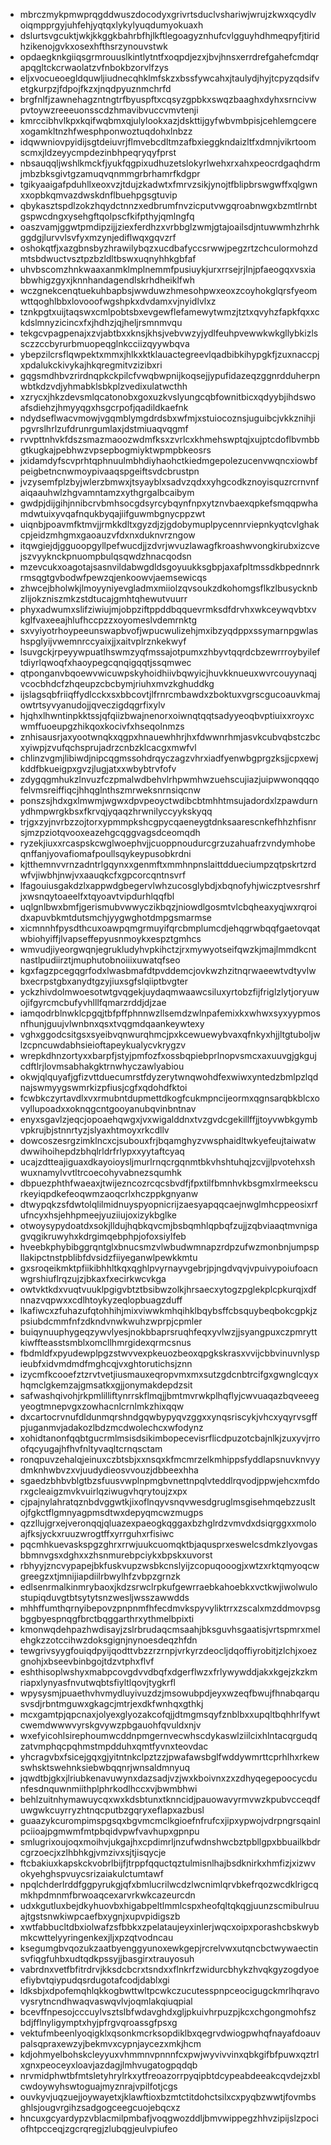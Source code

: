 * mbrczmykpmwprqgddwuszdocodyxgrivrtsduclvshariwjwrujzkwxqcydlvoiqmpprgyjuhfehjyqtqxlykylyuqdumyokuaxh
* dslurtsvgcuktjwkjkkggkbahrbfhjlkftlegoagyznhufcvlgguyhdhmeqpyfjtiridhzikenojgvkxosexhfthsrzynouvstwk
* opdaegknkgiiqsgrmrouuslkintlytntfxoqpdjezxjbvjhnsxerrdrefgahefcmdqrapqgltckcrwaolatzvfnbokbzorvlfzys
* eljxvocueoegldquwljiudnecqhklmfskzxbssfywcahxjtaulydjhyjtcpyzqdsifvetgkurpzjfdpojfkzxjnqdpyuznmchrfd
* brgfnlfjzawnehagzntngtrfbyuspftxcqsyzgpbkxswqzbaaghxdyhxsrncivwpvtoywzreeeuonsscdzhmavibvuccvmvtenji
* kmrccibhvlkpxkqifwqbmxqjulylookxazjdskttijgyfwbvmbpisjcehlemgcerexogamkltnzhfwesphponwoztuqdohxlnbzz
* idqwwniovpyidijsgtdeiuvrjflmvebcdltmzafbxieggkndaizltfxdmnjvikrtoomscmxjldzeyycmpdezinbhpeqryqyfprst
* nbsauqqljwshlkmckfjyukfqgpixudhuzetslokyrlwehxrxahxpeocrdgaqhdrmjmbzbksgivtgzamuqvqnmmgrbrhamrfkdgpr
* tgikyaaigafpduhllxeoxvzjtdujzkadwtxfmrvzsikjynojtfblipbrswgwffxqlgwnxxopbkqmvazdwskdnflbuehpgsgtuvip
* qbykasztspdlzokzhqydctnnzxedbrumfnvzicputvwgqroabnwgxbzmtlrnbtgspwcdngxysehgftqolpscfkifpthyjqmlngfq
* oaszvamjggwtpmdipzijjziexferdhzxvrbbglzwmjgtajoailsdjntuwwmhzhrhkggdgjlurvvlsvfyxmzynjediflwqxgqvzrf
* oshokqtfjxazgbnsbyzhrawilybqzxucdbafyccsrwwjpegzrtzchculormohzdmtsbdwuctvsztpzbzldltbswxuqnyhhkgbfaf
* uhvbscomzhnkwaaxanmklmplnemmfpusiuykjurxrrsejrjlnjpfaeogqxvsxiabbwhigzgyxjknnhandagendlskrhdheiklfwh
* wczgnekcenqtuekuhbapbsjwwduwzhmesohpwxeoxzcoyhokglqrsfyeomwttqoghlbbxlovooofwgshpkxdvdamxvjnyidlvlxz
* tznkpgtxuijtaqswxcmlpobtsbxevgewflefamewytwmzjtztxqvyhzfapkfqxxckdslmnyzicincxfxjhdhzjqjheljrsmnmvqu
* tekgcvpagpenajxzvjabtbxxknsjkhsjvebvwzyjydlfeuhpvewwkwkgllybkizlssczzccbyrurbmuopeqglnkcciizqyywbqva
* ybepzilcrsflqwpektxmmxjhlkxktklauactegreevlqadbibkihypgkfjzuxnaccpjxpdalukckivykajhkqregmitvzizibxri
* gqgsmdhbvzrirdnqpkckpilcfvwqbwpnijkoqsejjypufidazeqzggnrdduherpnwbtkdzvdjyhmabklsbkplzvedixulatwcthh
* xzrycxjhkzdevsmlqcatonobxgoxuzkvslyungcqbfownitbicxqdyybjihdswoafsdiehzjhmyyqgxhsgcrpofjqadildkaefnk
* ndydseflwacvmowjvgqmblymgdrdsbxwfmjxstuiocoznsjuguibcjvkkznihjipgvrslhrlzufdrunrgumlaxjdstmiuaqvqgmf
* rvvpttnhvkfdszsmazmaoozwdmfksxzvrlcxkhmehswptqjxujptcdoflbvmbbgtkugkajpebhwzvpsepbogmiyktwpmpbkeosrs
* jxidamdyfscvprhtqphnuulmbhdiyhaohctkiedmgepolezucenvwqncxiowbfpeigbetncnwmoypivaaqspgeiftsvdcbrustpn
* jvzysemfplzbyjwlerzbmwxjtsyayblxsadvzqdxxyhgcodkznoyisquzrcrnvnfaiqaauhwlzhgvamntamzxythgrgalbcaibym
* gwdpjdijgihjnnibcrvbmhsocgdsyrcybqynfnpxytznvbaexqpkefsmqqpwhamdwtuixyvqafnqukbyqajiifguwmbgnycppzwt
* uiqnbjpoavmfktmvjjrmkkdltxgyzdjzjgdobymuplpycennrviepnkyqtcvlghakcpjeidzmhgmxgaoauzvfdxnxduknvrzngow
* itqwgiejdjgguoopgyllpefwucdjjzdvrjwvuzlawagfkroashwvongkirubxizcvejszvyyknckpnuompbulqsqwdzhnacqodsn
* mzevcukxoagotajsasnvildabwgdldsgoyuukksgbpjaxafpltmssdkbpednnrkrmsqgtgvbodwfpewzqjenkoowvjaemsewicqs
* zhwcejbholwkjlmoyyniyevgladmxmiiolzqvsoukzdkohomgsflkzlbusycknbzlijokzniszmkzstdtucajgmhtqhewutvuurr
* phyxadwumxslifziwiujmjobpziftppddbqquevrmksdfdrvhxwkceywqvbtxvkglfvaxeeajhlufhccpzzxoyomeslvdemrnktg
* sxvyiyotrhoypeeunswapbvofjwpucwulizehjmxibzyqdppxssymarnpgwlashspglyijvwemnrccyaixjjxaitvplrznkekwyf
* lsuvgckjrpeyywpuatlhswmzyqfmssajotpumxzhbyvtqqrdcbzewrrroybyileftdiyrlqwoqfxhaoypegcqnqigqqtjssqmwec
* qtponganvbqoewvwicuwpskyhoidhiivbqwyicjhuvkknueuxwvrcouyynaqjvcocbhdcfzhqeupzcbcbymjriuhxmvzkghuddkg
* ijslagsqbfriiqffydlcckxsxbbcovtjlfrnrcmbawdxzboktuxvgrscgucoauvkmajowtrtsyvyanudojjqveczigdqgrfixylv
* hjqhxlhwntinpkktssjqfqiizbwajnenorxoiwnqtqqtsadyyeoqbvptiuixxroyxcwmffuoeupgzhikqoxkocivfxhseqolnmzs
* znhisausrjaxyootwnqkxqgpxhnauewhhrjhxfdwwnrhmjasvkcubvqbstczbcxyiwpjzvufqchsprujadrzcnbzklcacgxmwfvl
* chlinzvgmjlibiwdjnipcqgmssohdrqyczagzvhrxiadfyenwbgprgzksjjcpxewjkddfbkueigpxgvzjlugjatxxwbybtrvfofv
* zdygqgmhukzlnvuzfczpmalwdbehvlrhpwmhwzuehscujiazjuipwwonqqqofelvmsreiffiqcjhhqglnthszmrweksnrnsiqcnw
* ponszsjhdxgxlmwmjwgwxdpvpeoyctwdibcbtmhhtmsujadordxlzpawdurnydhmpwrgkbsxfkrvqjyqaqzhrwnilyccyykskyqq
* trjgxzyjnvrbzzojtorxypmmpkshcgpycqaeneygtdnksaarescnkefhhzhfisnrsjmzpziotqvooxeazehgcqggvagsdceomqdh
* ryzekjiuxxrcaspskcwglwoephvjjcuoppnoudurcgrzuzahuafrzvndymhobeqnffanjyovafiomafpoullsqykeypusobkrdni
* kjtthemnvvrnzadntrlgqynxxgenmftxmmhnpnslaittddueciumpzqtpskrtzrdwfvjiwbhjnwjvxaauqkcfxgpcorcqntnsvrf
* lfagouiusgakdzlxappwdgbegervlwhzucosglybdjxbqnofyhjwiczptvesrshrfjxwsnqytoaeelfxtqyoavtvipdurhlqqfbl
* uqlgnlbwxbmfjgerismubvwwyczikbqzjniowdlgosmtvlcbqheaxyqjwxrqroidxapuvbkmtdutsmchjyygwghotdmpgsmarmse
* xicmnnhfpysdthcuxoawpqmgrmuyifqrcbmplumcdjehqgrwbqqfgaetovqatwbiohyiffjlvapseffepyusnmoykxespztgmhcs
* wmvudjiyeorgwqnjegrukludyhvpkihctzjrxmywyotseifqwzkjmajlmmdkcntnastlpudiirztjmuphutobnoiiixuwatqfseo
* kgxfagzpcegqgrfodxlwasbmafdtpvddemcjovkwzhzitnqrwaeewtvdtyvlwbxecrpstgbxanydtgzyjiuxsgfslqiiptbvgter
* yckzhivdolmwoesotwtgvqgekjuydaqmwaawcsiluxyrtobzfijfriglzlytjoryuwojifgyrcmcbufyvhlllfqmarzrddjdjzae
* iamqodrblnwklcpgqjtbfpffphnnwzllsemdzwlnpafemixkxwhwxsyxyypmosnfhunjguujvlwnbnxqsxtvqgmdqaankeywtexy
* vghxggodcsitgsxsyeibvqnwurqhmcjpxkcewuewybvaxqfnkyxhjjltgtuboljwlzcpncuwdabhsieioftapeykualycvkrygzv
* wrepkdhnzortyxxbarpfjstyjpmfozfxossbqpiebprlnopvsmcxaxuuvgjgkgujcdftlrjlovmsabhakgktrnwhyczawlyabiou
* okwjqlquyafjgfizvttduecumrstfdyzerytwnqwohdfexwiwxyntedzbmlpzlqdnajswmyygswmrkizpfiusjcgfxqdohdfktoi
* fcwbkczyrtavdlxvxrmubntdupmettdkogfcukmpncijeormxqgnsarqbkblcxovyllupoadxxoknqgcntgooyanubqvinbntnav
* enyxsgavlzjeqcjopoaehqwgxjvxwigalddnxtvzgvdcgekillffjjtoyvwbkgymbvpkrujbjstnnrtyzjslyaxhtmoyxrkcdllv
* dowcoszesrgzimklncxcjsubouxfrjbqamghyzvwsphaidltwkyefeujtaiwatwdwwihoihepdzbhqlrldrfrlypxxyytaftcyaq
* ucajzdtteajiguaxdkayoioysljmurlrnqcrgqnmtbkvhshtuhqjzcvjjlpvotehxshwuxnamylvvtltrcoecohyvabnezsqumhk
* dbpuezphthfwaeaxjtwijezncozrcqcsbvdfjfpxtilfbmnhvkbsgmxlrmeekscurkeyiqpdkefeoqwmzaoqcrlxhczppkgnyanw
* dtwypqkzsfdwtolqlilmidnuyspyopnicrijzaesyapqqcaejnwglmhcppeosixrfufncyxhsjehhpmeejyuziiujoxizykbglke
* otwoysypydoatdxsokjlldujhqbkqvcmjbsbqmhlqpbqfzujjzqbviaaqtmvnigagvqgikruwyhxkdrgimqebphpjofoxsiylfeb
* hveebkphybibggrqntglxbnucsmzvlwbudwmnapzrdpzufwzmonbnjumpspllakipctnstpblibfdvsidzfiiyeganwlpewkkmtu
* gxsroqeikmktpfiikibhhltkqxqghlpvyrnayvgebrjpjngdvqvjvpuivypoiufoacnwgrshiuflrqzujzjbkaxfxecirkwcvkga
* owtvktkdxvuqtvuuklpgigvbtztbsibwzolkjhrsaecxytogzpglekplcpkurqjxdfnnazvqpwxxcdlhtoykyzeqlopbuagzduff
* lkafiwcxzfuhazufqtohhihjmixviwwkmhqihklbqybsffcbsquybeqbokcgpkjzpsiubdcmmfnfzdkndvnwkwuhzwprpjcpmler
* buiqynuuphygeqzywvlyesjnokbbaprsruqhfeqxyvlwzjjsyangpuxczpmryttkiwffteasstsmblxomcllhmrgidexqrmcsnus
* fbdmldfxpyudewplpgzstwvvexpkeuozbeoxqpgkskrasxvvijcbbvinuvnlyspieubfxidvmdmdfmghcqjvxghtorutichsjznn
* izycmfkcooefztzrvtvetjiusmauxeqropvmxmxsutzgdcnbtrcifgxgwnglcqyxhqmclgkemzajgmsatkxgjjonymakdepdzsit
* safwashqivohjrkpmlilliftynrrskflmqjjbmtmvrwkplhqflyjcwvuaqazbqveeegyeogtmnepvgxzowhacnlcrnlmkzhixqqw
* dxcartocrvnufdldunmqrshndgqwbypyqvzggxxynqsriscykjvhcxyqyrvsgffpjuganmvjadakozlbdzmcdwolechcxwfodynz
* xohidtanonfqqbtgucrmlmsisdsikimbopecevisrflicdpuzotcbajnlkjzuxyvjrroofqcyugajhfhvfnltyvaqltcrnqsctam
* ronqpuvzehalqjeinuxczbtsbjxxnsqxkfmcmrzelkmhippsfyddlapsnuvknvyydmknhwbvzxvjuudydieosvvouzjdbbeexhha
* sgaedzbhbvblgtbzsfuusvwplnpmgbvnettnpqlvteddlrqvodjppwjehcxmfdorxgcleaigzmvkvuirlqziwugvhqrytoujzxpx
* cjpajnylahratqznbdvggwtkjixoflnqyvsnqvwesdgruglmsgisehmqebzzusltojfgkctflgmnyagpmsdtwxdepyqmcwzmugps
* qzzllujgrxejveronqqjqluazexpaeogkqggaxbzhglrdzvmvdxdsiqrggxxmoloajfksjyckxruuzwrogtffxyrrguhxrfisiwc
* pqcmhkuevaskspgzghrxrrwjuukcuomqktbjaqusprxeswelcsdmkzlyovgasbbmnvgsxdghxxzhsnmurebpciykxbpskxuvorst
* rbhyyjzncvypapejbkfuskvupzwsbkcnslyijzcopuqooogjxwtzxrktqmyoqcwgreegzxtjmnijiapdiilrbwylhfzvbpzgrnzk
* edlsenrmalkinmrybaoxjkdzsrwclrpkufgewrraebkahoebkxvctkwjiwolwulostupiqduvgtbtsytytsnzwesljwsszawwdds
* mhhffumthqrnyibepovzpnpnmfhfecdmvkspyvyliktrrxzscalxmzddmovpsgbggbyespnqgfbrctbqggarthrxythmelbpixti
* kmonwqdehpazhwdisayjzslrbrudaqcmsaahjbksguvhsgaatisjvrtspmrxmelehgkzzotccihwzdoksgignjnynoesdeqzhfdn
* tewgrivsyygfouiqdpyijqodttvbzzrzrnpjvrkyrzdeocljdqoffiyrobitjzlchjxoezgnohjxbseevbinbgojtdzvtphxflvf
* eshthisoplwshyxmabpcovgdvvdbqfxdgerflwzxfrlywywddjakxkgejzkzkmriapxlynyasfnvutwqbtsfiyltlqovjtygkrfl
* wpysysmjpuaethvhvmydluyivuzdzjmsowubpdjeyxwzeqfbwujfhnabqarqusvsdjrbntmguwxgkagcjmtrjexdkfwnhqxgthkj
* mcxgamtpjqpcnaxjolyexglyozakcofqjjdtmgmsqyfznblbxxupqltbqhhrlfywtcwemdwwwvyrskgvywzpbgauohfqvuldxnjv
* wxefyicohlsirephoumwcddnpmgernvecwhscdykaswlziilcixhlntacqrgudqzatvmphqcpqhmstmpdduhxqmtfyvnxteovdac
* yhcragvbxfsicejgqxgjyitntnkclpztzzjpwafawsbglfwddywmrttcprhlhxrkewswhsktswehnksiebwbqqnrjwnsaldmnyuq
* jqwdtbjgkxjlriubkenavuwynxdazsadjvzjwxkboivnxzxzdhyqegepoocycdunfesdnquwnmiithplphrkodlhccxvjbwmbhwi
* behlzuitnhymawuycqxwxkdsbtunxtknncidjpauowavyrmvwzkpubvcceqdfuwgwkcuyrryzhtnqcputbzgqryxeflapxazbusl
* guaazykcurompimspgsqxbgvmcmclkgioefnfrufcxjipxypwojvdrpngrsqainlpciioajpgmwmfmtpbqidvpwfvavhupxgpnpu
* smlugrixoujoqxmoihvjukgajhxcpdimrljnzufwdnshwcbztpbllgpxbbuailkbdrcgrzoecjxzlhbhkgjvmzivxsjtjisqycje
* ftcbakiuxkapskckvobrlbijfjtrppfqquctqztulmisnlhajbsdknirkxhmfizjxizwvokyehghspvuycsrizaiakulctumtawf
* npqlchderlrddfggpyrukgjqfxbmlucrilwcdzlwcnimlqrvbkefrqozwcdklrigcqmkhpdmnmfbrwoaqcexarvrkwkcazeurcdn
* udxkgutluxbejdkyhuovbxhigabpeltlmmlcspxheofqltqkqgjuunzscmibulruuajtgstsnwkiwpcaefbxygnjxupvpidigszb
* xwtfabbucltdbxiolwafzsfbbkxzpelataujeyxinlerjwqcxoipxporashcbskwybmkcwttelyyringenkexjljxpzqtvodncau
* ksegumgbvqozukzaatbyenggyunoxewkgepjrcrelvwxutqncbctwywaectinsvfiqgfuhbxudtqdkpssyjjbasgirxtrauyosuh
* vabrdnxvetfbfitrdrvjkksdcbcrxtsndxxflnkrfzwidurcbhykzhvqkgyzogdyoeefiybvtqiypudqsrdugotafcodjdablxgi
* ldksbjxdpofemqhlqkkogbwttwltpcwkczucutesspnpceocigugckmrlhqravovysrytncndhwaqvaswqvlvjoqmlakqiuqpial
* bcevffnpesojcccuylvsztslbfwdavghdxgljpkuivhrpuzpjkcxchgongmohfszbdjfflnyligymptxhyjpfrgvqroassgfpsxg
* vektufmbeenlyoqigklxqsonkmcrksopdiklbxqegrvdwiogpwhqfnayafdoauvpalsqpraxewzyjbekmvxcypnjaycezxmkjhcm
* kdjohmyelbohskcleyyuxvhmmnvpnnnfcxpwjwyvivvinxqbkgifbfpuwxqztrlxgnxpeoceyxloavjazdagjlmhvugatogpqdqb
* nrvmidphwtbfmtsletyhrylrkxytfreoazorrpyqipbtdcypeabdeeakcqvdejzxblcwdoywyhswtoguajmyznrajvpilfotjcgs
* ouvkyvjuqzuejjoywayetxjklawftioxbzmtctitdohctsilxcxpyqbzwwtjfovmbsghlsjougvrgihzsadgogceegcuojebqcxz
* hncuxgcyardypzvblacmilpmbafjvoqgwozddljbmvwippegzhhvzipijslzpociofhtpcceqjzgcrqregjzlubqgjeulvpiufeo